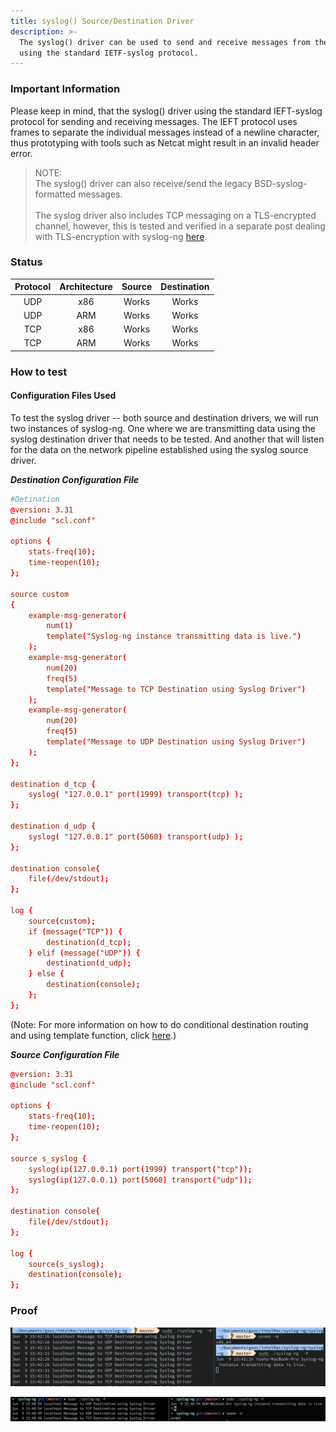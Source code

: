 ```yaml
---
title: syslog() Source/Destination Driver
description: >-
  The syslog() driver can be used to send and receive messages from the network
  using the standard IETF-syslog protocol.
---
```


### Important Information

Please keep in mind, that the syslog() driver using the standard IEFT-syslog protocol for sending and receiving messages. The IEFT protocol uses frames to separate the individual messages instead of a newline character, thus prototyping with tools such as Netcat might result in an invalid header error.&#x20;

> NOTE: \
> The syslog() driver can also receive/send the legacy BSD-syslog-formatted messages.\
> \
> The syslog driver also includes TCP messaging on a TLS-encrypted channel, however, this is tested and verified in a separate post dealing with TLS-encryption with syslog-ng [here](tls-encryption/).

### Status

| Protocol | Architecture | Source | Destination |
| :------: | :----------: | :----: | :---------: |
|    UDP   |      x86     |  Works |    Works    |
|    UDP   |      ARM     |  Works |    Works    |
|    TCP   |      x86     |  Works |    Works    |
|    TCP   |      ARM     |  Works |    Works    |

### How to test

#### Configuration Files Used

To test the syslog driver -- both source and destination drivers, we will run two instances of syslog-ng. One where we are transmitting data using the syslog destination driver that needs to be tested. And another that will listen for the data on the network pipeline established using the syslog source driver.

_**Destination Configuration File**_

```conf
#Detination 
@version: 3.31
@include "scl.conf"

options {
    stats-freq(10);
    time-reopen(10);
};

source custom
{
    example-msg-generator(
        num(1)
        template("Syslog-ng instance transmitting data is live.")
    );
    example-msg-generator(
        num(20)
        freq(5)
        template("Message to TCP Destination using Syslog Driver")
    );
    example-msg-generator(
        num(20)
        freq(5)
        template("Message to UDP Destination using Syslog Driver")
    );
};

destination d_tcp { 
    syslog( "127.0.0.1" port(1999) transport(tcp) );
};

destination d_udp {
    syslog( "127.0.0.1" port(5060) transport(udp) );
};

destination console{
    file(/dev/stdout);
};

log {
    source(custom);
    if (message("TCP")) {  
        destination(d_tcp);
    } elif (message("UDP")) {
        destination(d_udp);
    } else {
        destination(console);
    };
};
```

(Note: For more information on how to do conditional destination routing and using template function, click [here](https://www.syslog-ng.com/technical-documents/doc/syslog-ng-open-source-edition/3.26/administration-guide/55#TOPIC-1431112).)

_**Source Configuration File**_

```conf
@version: 3.31
@include "scl.conf"

options {
    stats-freq(10);
    time-reopen(10);
};

source s_syslog {
    syslog(ip(127.0.0.1) port(1999) transport("tcp"));
    syslog(ip(127.0.0.1) port(5060) transport("udp"));
};

destination console{
    file(/dev/stdout);
};

log {
    source(s_syslog);
    destination(console);
};
```

### **Proof**&#x20;

![Syslog driver tested on macOS (x86)](</assets/images/Screenshot 2021-06-09 at 3.43.27 PM.png>)

![Syslog driver tested on macOS (ARM)](</assets/images/Screenshot 2021-06-09 at 3.49.45 PM.png>)
